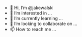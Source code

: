 - 👋 Hi, I’m @jakewalski
- 👀 I’m interested in ...
- 🌱 I’m currently learning ...
- 💞️ I’m looking to collaborate on ...
- 📫 How to reach me ...

<!---
jakewalski/jakewalski is a ✨ special ✨ repository because its `README.md` (this file) appears on your GitHub profile.
You can click the Preview link to take a look at your changes.
--->
